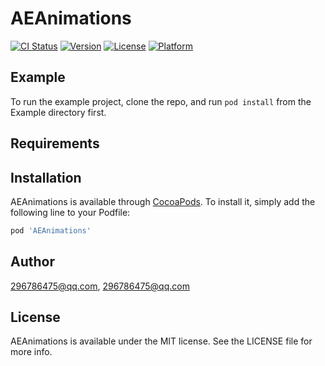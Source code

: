 # AEAnimations

[![CI Status](https://img.shields.io/travis/296786475@qq.com/AEAnimations.svg?style=flat)](https://travis-ci.org/296786475@qq.com/AEAnimations)
[![Version](https://img.shields.io/cocoapods/v/AEAnimations.svg?style=flat)](https://cocoapods.org/pods/AEAnimations)
[![License](https://img.shields.io/cocoapods/l/AEAnimations.svg?style=flat)](https://cocoapods.org/pods/AEAnimations)
[![Platform](https://img.shields.io/cocoapods/p/AEAnimations.svg?style=flat)](https://cocoapods.org/pods/AEAnimations)

## Example

To run the example project, clone the repo, and run `pod install` from the Example directory first.

## Requirements

## Installation

AEAnimations is available through [CocoaPods](https://cocoapods.org). To install
it, simply add the following line to your Podfile:

```ruby
pod 'AEAnimations'
```

## Author

296786475@qq.com, 296786475@qq.com

## License

AEAnimations is available under the MIT license. See the LICENSE file for more info.
